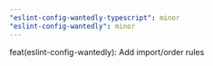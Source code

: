 ```yaml
---
"eslint-config-wantedly-typescript": minor
"eslint-config-wantedly": minor
---
```


feat(eslint-config-wantedly): Add import/order rules
